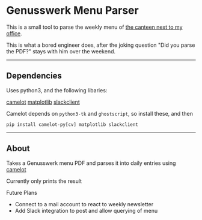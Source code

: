 # Genusswerk Menu Parser

This is a small tool to parse the weekly menu of [the canteen next to my office](https://das-genusswerk.at/).

This is what a bored engineer does, after the joking question "Did you parse the PDF?" stays with him over the weekend.

---
## Dependencies

Uses python3, and the following libaries:

[camelot](https://camelot-py.readthedocs.io/en/master/)
[matplotlib](https://matplotlib.org/)
[slackclient](https://github.com/slackapi/python-slackclient)

Camelot depends on `python3-tk` and `ghostscript`, so install these, and then

```
pip install camelot-py[cv] matplotlib slackclient
```
---
## About

Takes a Genusswerk menu PDF and parses it into daily entries using [camelot]() 

Currently only prints the result

Future Plans

* Connect to a mail account to react to weekly newsletter
* Add Slack integration to post and allow querying of menu
